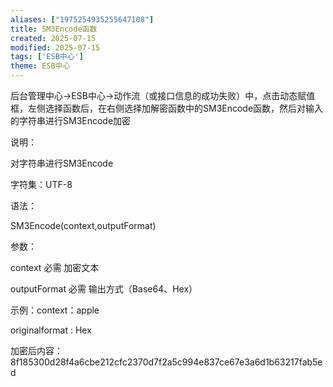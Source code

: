 ```yaml
---
aliases: ["1975254935255647108"]
title: SM3Encode函数
created: 2025-07-15
modified: 2025-07-15
tags: ['ESB中心']
theme: ESB中心
---
```


后台管理中心->ESB中心->动作流（或接口信息的成功失败）中，点击动态赋值框，左侧选择函数后，在右侧选择加解密函数中的SM3Encode函数，然后对输入的字符串进行SM3Encode加密

说明：

对字符串进行SM3Encode

字符集：UTF-8

语法：

SM3Encode(context,outputFormat)

参数：

context 必需 加密文本

outputFormat 必需 输出方式（Base64、Hex）

示例：context：apple

originalformat : Hex

加密后内容：8f185300d28f4a6cbe212cfc2370d7f2a5c994e837ce67e3a6d1b63217fab5ed